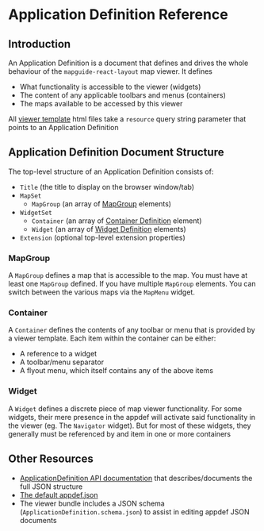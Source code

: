 # Application Definition Reference

## Introduction

An Application Definition is a document that defines and drives the whole behaviour of the `mapguide-react-layout` map viewer. It defines

 * What functionality is accessible to the viewer (widgets)
 * The content of any applicable toolbars and menus (containers)
 * The maps available to be accessed by this viewer

All [viewer template](TEMPLATES.md) html files take a `resource` query string parameter that points to an Application Definition

## Application Definition Document Structure

The top-level structure of an Application Definition consists of:

 * `Title` (the title to display on the browser window/tab)
 * `MapSet`
   * `MapGroup` (an array of [MapGroup](#MapGroup) elements)
 * `WidgetSet`
   * `Container` (an array of [Container Definition](#Container) element)
   * `Widget` (an array of [Widget Definition](#Widget) elements)
 * `Extension` (optional top-level extension properties)

### MapGroup

A `MapGroup` defines a map that is accessible to the map. You must have at least one `MapGroup` defined. If you have multiple `MapGroup` elements. You can switch between the various maps via the `MapMenu` widget.

### Container

A `Container` defines the contents of any toolbar or menu that is provided by a viewer template. Each item within the container can be either:

 * A reference to a widget
 * A toolbar/menu separator
 * A flyout menu, which itself contains any of the above items

### Widget

A `Widget` defines a discrete piece of map viewer functionality. For some widgets, their mere presence in the appdef will activate said functionality in the viewer (eg. The `Navigator` widget). But for most of these widgets, they generally must be referenced by and item in one or more containers

## Other Resources

 * [ApplicationDefinition API documentation](TBD) that describes/documents the full JSON structure
 * [The default appdef.json](https://github.com/jumpinjackie/mapguide-react-layout/blob/master/viewer/appdef.json)
 * The viewer bundle includes a JSON schema (`ApplicationDefinition.schema.json`) to assist in editing appdef JSON documents